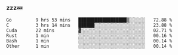 ### zzz💤

<!--
**ArberSephirotheca/ArberSephirotheca** is a ✨ _special_ ✨ repository because its `README.md` (this file) appears on your GitHub profile.

Here are some ideas to get you started:

- 🌱 I’m currently learning Rust, Distributed System, and Database.
- 😄 Pronouns: He/Him
-->

<!--START_SECTION:waka-->

```text
Go         9 hrs 53 mins   ██████████████████▒░░░░░░   72.88 %
C          3 hrs 14 mins   ██████░░░░░░░░░░░░░░░░░░░   23.88 %
Cuda       22 mins         ▓░░░░░░░░░░░░░░░░░░░░░░░░   02.71 %
Rust       1 min           ░░░░░░░░░░░░░░░░░░░░░░░░░   00.16 %
Bash       1 min           ░░░░░░░░░░░░░░░░░░░░░░░░░   00.14 %
Other      1 min           ░░░░░░░░░░░░░░░░░░░░░░░░░   00.14 %
```

<!--END_SECTION:waka-->
